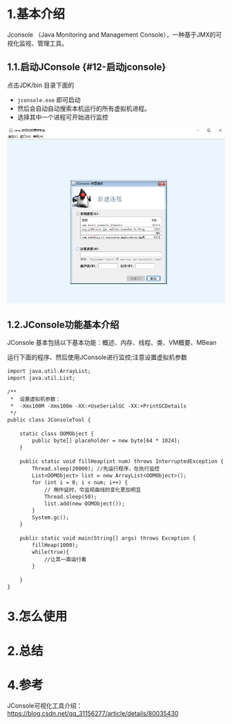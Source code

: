 # 1.基本介绍

Jconsole （Java Monitoring and Management Console），一种基于JMX的可视化监视、管理工具。

## 1.1.启动JConsole {#12-启动jconsole}

点击JDK/bin 目录下面的

* `jconsole.exe`
  即可启动
* 然后会自动自动搜索本机运行的所有虚拟机进程。
* 选择其中一个进程可开始进行监控

![img](/static/image/20180422221307379)
## 1.2.JConsole功能基本介绍
JConsole 基本包括以下基本功能：概述、内存、线程、类、VM概要、MBean

运行下面的程序、然后使用JConsole进行监控;注意设置虚拟机参数


```
import java.util.ArrayList;
import java.util.List;

/**
 *  设置虚拟机参数：
 *  -Xms100M -Xms100m -XX:+UseSerialGC -XX:+PrintGCDetails
 */
public class JConsoleTool {

    static class OOMObject {
        public byte[] placeholder = new byte[64 * 1024];
    }

    public static void fillHeap(int num) throws InterruptedException {
        Thread.sleep(20000); //先运行程序，在执行监控
        List<OOMObject> list = new ArrayList<OOMObject>();
        for (int i = 0; i < num; i++) {
            // 稍作延时，令监视曲线的变化更加明显
            Thread.sleep(50);
            list.add(new OOMObject());
        }
        System.gc();
    }

    public static void main(String[] args) throws Exception {
        fillHeap(1000);
        while(true){
            //让其一直运行着
        }

    }
}

```



# 3.怎么使用

# 2.总结

# 4.参考
JConsole可视化工具介绍：
https://blog.csdn.net/qq_31156277/article/details/80035430

